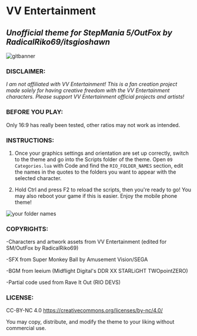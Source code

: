 # VV Entertainment
## *Unofficial theme for StepMania 5/OutFox by RadicalRiko69/itsgioshawn*
![gitbanner](https://user-images.githubusercontent.com/36906816/218368356-80e97f27-23d9-414e-bc6d-9beb5a3dfd8f.png)

### DISCLAIMER:
*I am not affiliated with VV Entertainment! This is a fan creation project made solely for having creative freedom with the VV Entertainment characters. Please support VV Entertainment official projects and artists!*

### BEFORE YOU PLAY:
Only 16:9 has really been tested, other ratios may not work as intended.

### INSTRUCTIONS:
1. Once your graphics settings and orientation are set up correctly, switch to the theme and go into the Scripts folder of the theme. Open `09 Categories.lua` with Code and find the `RIO_FOLDER_NAMES` section, edit the names in the quotes to the folders you want to appear with the selected character.

2. Hold Ctrl and press F2 to reload the scripts, then you're ready to go! You may also reboot your game if this is easier. Enjoy the mobile phone theme!

![your folder names](https://user-images.githubusercontent.com/36906816/218369810-9c257989-ab41-4b95-9164-f8c5371317d3.png)

### COPYRIGHTS:
-Characters and artwork assets from VV Entertainment (edited for SM/OutFox by RadicalRiko69)

-SFX from Super Monkey Ball by Amusement Vision/SEGA

-BGM from leeium (Midflight Digital's DDR XX STARLiGHT TWOpointZERO)

-Partial code used from Rave It Out (RIO DEVS)

### LICENSE:
CC-BY-NC 4.0
https://creativecommons.org/licenses/by-nc/4.0/

You may copy, distribute, and modify the theme to your liking without commercial use.
